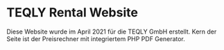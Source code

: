 # TEQLY Rental Website

Diese Website wurde im April 2021 für die TEQLY GmbH erstellt. Kern der Seite ist der Preisrechner mit integriertem PHP PDF Generator.
